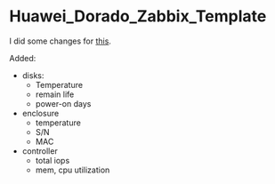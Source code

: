 # Huawei_Dorado_Zabbix_Template  
I did some changes for [this](https://github.com/aklyuk/zabbix-huawei-storages).

Added:
* disks:
  * Temperature
  * remain life
  * power-on days
* enclosure
  * temperature
  * S/N
  * MAC
* controller
  * total iops
  * mem, cpu utilization
